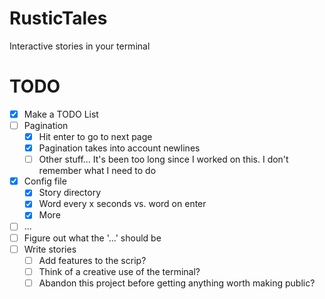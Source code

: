 # RusticTales
Interactive stories in your terminal

# TODO

- [X] Make a TODO List
- [ ] Pagination
  - [X] Hit enter to go to next page
  - [X] Pagination takes into account newlines
  - [ ] Other stuff... It's been too long since I worked on this. I don't remember what I need to do
- [X] Config file
  - [X] Story directory
  - [X] Word every x seconds vs. word on enter
  - [X] More
- [ ] ...
- [ ] Figure out what the '...' should be
- [ ] Write stories
  - [ ] Add features to the scrip?
  - [ ] Think of a creative use of the terminal?
  - [ ] Abandon this project before getting anything worth making public?
